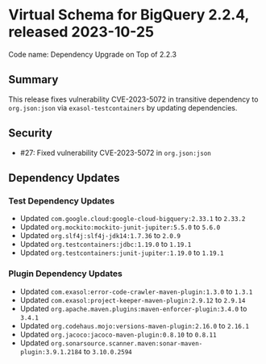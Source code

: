 # Virtual Schema for BigQuery 2.2.4, released 2023-10-25

Code name: Dependency Upgrade on Top of 2.2.3

## Summary

This release fixes vulnerability CVE-2023-5072 in transitive dependency to `org.json:json` via `exasol-testcontainers` by updating dependencies.

## Security

* #27: Fixed vulnerability CVE-2023-5072 in `org.json:json`

## Dependency Updates

### Test Dependency Updates

* Updated `com.google.cloud:google-cloud-bigquery:2.33.1` to `2.33.2`
* Updated `org.mockito:mockito-junit-jupiter:5.5.0` to `5.6.0`
* Updated `org.slf4j:slf4j-jdk14:1.7.36` to `2.0.9`
* Updated `org.testcontainers:jdbc:1.19.0` to `1.19.1`
* Updated `org.testcontainers:junit-jupiter:1.19.0` to `1.19.1`

### Plugin Dependency Updates

* Updated `com.exasol:error-code-crawler-maven-plugin:1.3.0` to `1.3.1`
* Updated `com.exasol:project-keeper-maven-plugin:2.9.12` to `2.9.14`
* Updated `org.apache.maven.plugins:maven-enforcer-plugin:3.4.0` to `3.4.1`
* Updated `org.codehaus.mojo:versions-maven-plugin:2.16.0` to `2.16.1`
* Updated `org.jacoco:jacoco-maven-plugin:0.8.10` to `0.8.11`
* Updated `org.sonarsource.scanner.maven:sonar-maven-plugin:3.9.1.2184` to `3.10.0.2594`
